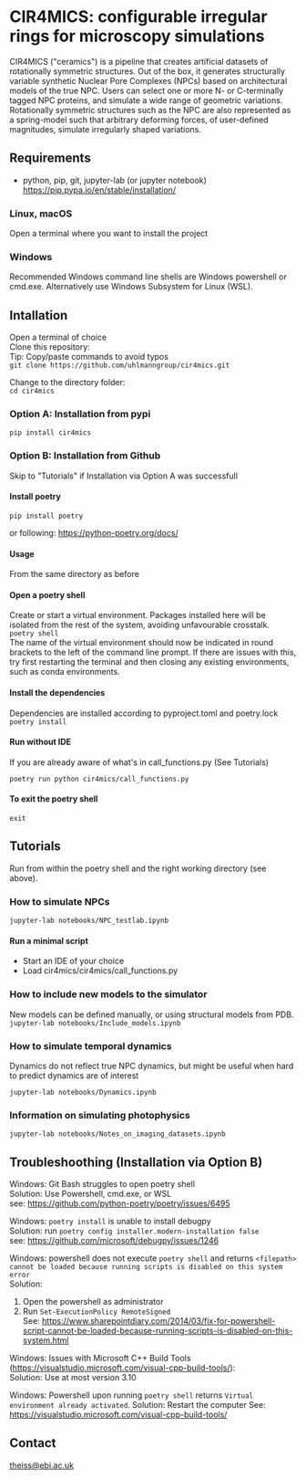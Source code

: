 # CIR4MICS: **c**onfigurable **i**rregular **r**ings **for** **mic**roscopy **s**imulations 
CIR4MICS ("ceramics") is a pipeline that creates artificial datasets of rotationally symmetric structures. 
Out of the box, it generates structurally variable synthetic Nuclear Pore Complexes (NPCs) based on architectural models of the true NPC. 
Users can select one or more N- or C-terminally tagged NPC proteins, and simulate a wide range of geometric variations. 
Rotationally symmetric structures such as the NPC are also represented as a spring-model such that arbitrary deforming forces, 
of user-defined magnitudes, simulate irregularly shaped variations. 



## Requirements    
- python, pip, git, jupyter-lab (or jupyter notebook) 
https://pip.pypa.io/en/stable/installation/ 

### Linux, macOS
Open a terminal where you want to install the project  

### Windows 
Recommended Windows command line shells are Windows powershell or cmd.exe. 
Alternatively use Windows Subsystem for Linux (WSL). 


## Intallation 
Open a terminal of choice  
Clone this repository:  
Tip: Copy/paste commands to avoid typos  
`git clone https://github.com/uhlmanngroup/cir4mics.git`  

Change to the directory folder:  
`cd cir4mics`  

### Option A: Installation from pypi 
`pip install cir4mics` 


### Option B: Installation from Github 
Skip to "Tutorials" if Installation via Option A was successfull  

#### Install poetry 
`pip install poetry`

or following: 
https://python-poetry.org/docs/ 

#### Usage
From the same directory as before 

#### Open a poetry shell
Create or start a virtual environment. Packages installed here will be isolated from the rest of the system, avoiding unfavourable crosstalk.  
`poetry shell`  
The name of the virtual environment should now be indicated in round brackets to the left of the command line prompt. 
If there are issues with this, try first restarting the terminal and then closing any existing environments, such as conda environments.  

#### Install the dependencies 
Dependencies are installed according to pyproject.toml and poetry.lock  
`poetry install`  


#### Run without IDE 
If you are already aware of what's in call_functions.py (See Tutorials)

`poetry run python cir4mics/call_functions.py`  

#### To exit the poetry shell 
`exit` 


## Tutorials 
Run from within the poetry shell and the right working directory (see above).  
### How to simulate NPCs 
`jupyter-lab notebooks/NPC_testlab.ipynb`

#### Run a minimal script  
- Start an IDE of your choice 
- Load cir4mics/cir4mics/call_functions.py

### How to include new models to the simulator 
New models can be defined manually, or using structural models from PDB.  
`jupyter-lab notebooks/Include_models.ipynb`

### How to simulate temporal dynamics 
Dynamics do not reflect true NPC dynamics, but might be useful when hard to predict dynamics are of interest 

`jupyter-lab notebooks/Dynamics.ipynb` 

### Information on simulating photophysics  

`jupyter-lab notebooks/Notes_on_imaging_datasets.ipynb`


## Troubleshoothing (Installation via Option B)
Windows: Git Bash struggles to open poetry shell  
Solution: Use Powershell, cmd.exe, or WSL  
see: https://github.com/python-poetry/poetry/issues/6495  

Windows: `poetry install` is unable to install debugpy  
Solution: run `poetry config installer.modern-installation false`  
see: https://github.com/microsoft/debugpy/issues/1246  

Windows: powershell does not execute `poetry shell` and returns 
`<filepath> cannot be loaded because running scripts is disabled on this system error`  
Solution:  
1. Open the powershell as administrator  
2. Run `Set-ExecutionPolicy RemoteSigned`  
See: https://www.sharepointdiary.com/2014/03/fix-for-powershell-script-cannot-be-loaded-because-running-scripts-is-disabled-on-this-system.html  

Windows: Issues with Microsoft C++ Build Tools (https://visualstudio.microsoft.com/visual-cpp-build-tools/):  
Solution: Use at most version 3.10  

Windows: Powershell upon running `poetry shell` returns `Virtual environment already activated`. 
Solution: Restart the computer 
See: https://visualstudio.microsoft.com/visual-cpp-build-tools/ 


## Contact 
theiss@ebi.ac.uk 
